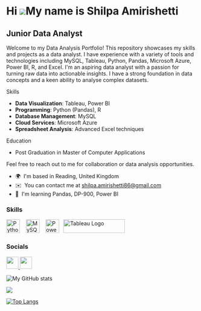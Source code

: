 Hi ![](https://user-images.githubusercontent.com/18350557/176309783-0785949b-9127-417c-8b55-ab5a4333674e.gif)My name is Shilpa Amirishetti
==========================================================================================================================================

Junior Data Analyst
-------------------

Welcome to my Data Analysis Portfolio! This repository showcases my skills and projects as a data analyst. I have experience with a variety of tools and technologies including MySQL, Tableau, Python, Pandas, Microsoft Azure, Power BI, R, and Excel.
I'm an aspiring data analyst with a passion for turning raw data into actionable insights. I have a strong foundation in data concepts and a keen ability to analyse complex datasets.

 Skills
- **Data Visualization**: Tableau, Power BI
- **Programming**: Python (Pandas), R
- **Database Management**: MySQL
- **Cloud Services**: Microsoft Azure
- **Spreadsheet Analysis**: Advanced Excel techniques

Education
- Post Graduation in Master of Computer Applications

 
Feel free to reach out to me for collaboration or data analysis opportunities.


* 🌍  I'm based in Reading, United Kingdom
* ✉️  You can contact me at [shilpa.amirishetti86@gmail.com](mailto:shilpa.amirishetti86@gmail.com)
* 🧠  I'm learning Pandas, DP-900, Power BI

### Skills

<p align="left">
<a href="https://www.python.org/" target="_blank" rel="noreferrer"><img src="https://raw.githubusercontent.com/danielcranney/readme-generator/main/public/icons/skills/python-colored.svg" width="36" height="36" alt="Python" /></a>&nbsp;&nbsp;</a>&nbsp;&nbsp;<a href="https://www.mysql.com/" target="_blank" rel="noreferrer"><img src="https://raw.githubusercontent.com/danielcranney/readme-generator/main/public/icons/skills/mysql-colored.svg" width="36" height="36" alt="MySQL" /></a>&nbsp;&nbsp;</a>&nbsp;&nbsp;<a href="https://app.powerbi.com/" target="_blank" rel="noreferrer"><img src="https://cdn.worldvectorlogo.com/logos/power-bi.svg" width="36" height="36" alt="PowerBI" /></a>&nbsp;&nbsp;
   <a href="https://tableau.com/" target="_blank" rel="noreferrer; return false;"><img src="https://raw.githubusercontent.com/gilbarbara/logos/main/logos/tableau.svg" width="163" height="36" alt="Tableau Logo" /></a>&nbsp;&nbsp;
</p>




### Socials

<p align="left"> <a href="https://www.github.com/Shilpa-Amirishetti" target="_blank" rel="noreferrer"> <picture> <source media="(prefers-color-scheme: dark)" srcset="https://raw.githubusercontent.com/danielcranney/readme-generator/main/public/icons/socials/github-dark.svg" /> <source media="(prefers-color-scheme: light)" srcset="https://raw.githubusercontent.com/danielcranney/readme-generator/main/public/icons/socials/github.svg" /> <img src="https://raw.githubusercontent.com/danielcranney/readme-generator/main/public/icons/socials/github.svg" width="32" height="32" /> </picture> </a> <a href="https://www.linkedin.com/in/in/shilpa-amirishetti-aa5a4914b/" target="_blank" rel="noreferrer"> <picture> <source media="(prefers-color-scheme: dark)" srcset="https://raw.githubusercontent.com/danielcranney/readme-generator/main/public/icons/socials/linkedin-dark.svg" /> <source media="(prefers-color-scheme: light)" srcset="https://raw.githubusercontent.com/danielcranney/readme-generator/main/public/icons/socials/linkedin.svg" /> <img src="https://raw.githubusercontent.com/danielcranney/readme-generator/main/public/icons/socials/linkedin.svg" width="32" height="32" /> </picture> </a></p>


![My GitHub stats](https://github-readme-stats.vercel.app/api?username=Shilpa-Amirishetti&show_icons=true&theme=radical)



<a href="http://www.github.com/Shilpa-Amirishetti"><img src="https://github-readme-streak-stats.herokuapp.com/?user=Shilpa-Amirishetti&stroke=ffffff&background=1c1917&ring=0891b2&fire=0891b2&currStreakNum=ffffff&currStreakLabel=0891b2&sideNums=ffffff&sideLabels=ffffff&dates=ffffff&hide_border=true" /></a>

[![Top Langs](https://github-readme-stats.vercel.app/api/top-langs/?username=Shilpa-Amirishetti&layout=pie)](https://github.com/Shilpa-Amirishetti/github-readme-stats)
